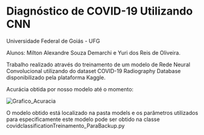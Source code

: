 # Diagnóstico de COVID-19 Utilizando CNN 

Universidade Federal de Goiás - UFG

Alunos: 
Milton Alexandre Souza Demarchi e Yuri dos Reis de Oliveira.

Trabalho realizado através do treinamento de um modelo de Rede Neural Convolucional utilizando do dataset COVID-19 Radiography Database disponibilizado pela plataforma Kaggle.

Acurácia obtida por nosso modelo até o momento:

![Grafico_Acuracia](https://github.com/YuriReiss/COVID19Diagnostic/assets/56011104/615d9e38-8725-4496-9006-8dda3a5f8794)


O modelo obtido está localizado na pasta models e os parâmetros utilizados para especificamente este modelo pode ser obtido na classe covidclassificationTreinamento_ParaBackup.py
